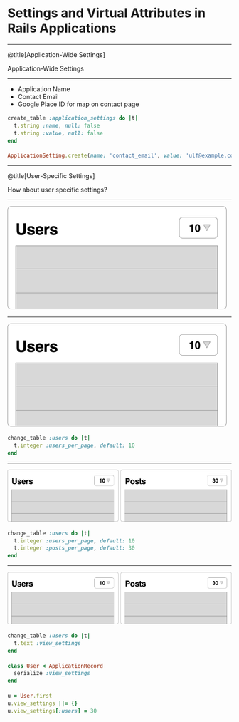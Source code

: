 # Settings and Virtual Attributes in Rails Applications

---

@title[Application-Wide Settings]

Application-Wide Settings

---

* Application Name
* Contact Email
* Google Place ID for map on contact page

```ruby
create_table :application_settings do |t|
  t.string :name, null: false
  t.string :value, null: false
end

ApplicationSetting.create(name: 'contact_email', value: 'ulf@example.com')
```

---

@title[User-Specific Settings]

How about user specific settings?

---

![](assets/images/user-list.png)

---

![](assets/images/user-list.png)

```ruby
change_table :users do |t|
  t.integer :users_per_page, default: 10
end
```

---

![](assets/images/sa-lists.png)

```ruby
change_table :users do |t|
  t.integer :users_per_page, default: 10
  t.integer :posts_per_page, default: 30
end
```

---

![](assets/images/sa-lists.png)

```ruby
change_table :users do |t|
  t.text :view_settings
end

class User < ApplicationRecord
  serialize :view_settings
end

u = User.first
u.view_settings ||= {}
u.view_settings[:users] = 30
```

